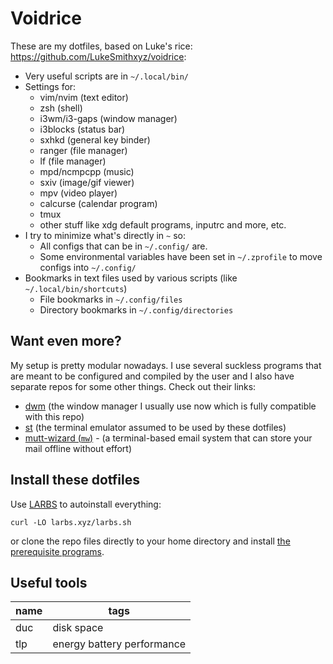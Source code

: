 # Voidrice

These are my dotfiles, based on Luke's rice: https://github.com/LukeSmithxyz/voidrice:

- Very useful scripts are in `~/.local/bin/`
- Settings for:
	- vim/nvim (text editor)
	- zsh (shell)
	- i3wm/i3-gaps (window manager)
	- i3blocks (status bar)
	- sxhkd (general key binder)
	- ranger (file manager)
	- lf (file manager)
	- mpd/ncmpcpp (music)
	- sxiv (image/gif viewer)
	- mpv (video player)
	- calcurse (calendar program)
	- tmux
	- other stuff like xdg default programs, inputrc and more, etc.
- I try to minimize what's directly in `~` so:
	- All configs that can be in `~/.config/` are.
	- Some environmental variables have been set in `~/.zprofile` to move configs into `~/.config/`
- Bookmarks in text files used by various scripts (like `~/.local/bin/shortcuts`)
	- File bookmarks in `~/.config/files`
	- Directory bookmarks in `~/.config/directories`

## Want even more?

My setup is pretty modular nowadays.
I use several suckless programs that are meant to be configured and compiled by the user and I also have separate repos for some other things.
Check out their links:

- [dwm](https://github.com/lukesmithxyz/dwm) (the window manager I usually use now which is fully compatible with this repo)
- [st](https://github.com/lukesmithxyz/st) (the terminal emulator assumed to be used by these dotfiles)
- [mutt-wizard (`mw`)](https://github.com/lukesmithxyz/mutt-wizard) - (a terminal-based email system that can store your mail offline without effort)

## Install these dotfiles

Use [LARBS](https://larbs.xyz) to autoinstall everything:

```
curl -LO larbs.xyz/larbs.sh
```

or clone the repo files directly to your home directory and install [the prerequisite programs](https://github.com/LukeSmithxyz/LARBS/blob/master/progs.csv).

## Useful tools

| name  | tags                       |
| ----- | ------                     |
| duc   | disk space                 |
| tlp   | energy battery performance |

